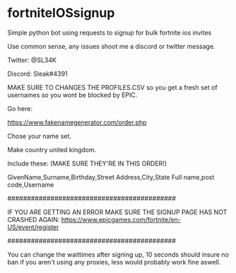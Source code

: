 # fortniteIOSsignup
Simple python bot using requests to signup for bulk fortnite ios invites

Use common sense, any issues shoot me a discord or twitter message.

Twitter: @SL34K

Discord: Sleak#4391

MAKE SURE TO CHANGES THE PROFILES.CSV so you get a fresh set of usernames so you wont be blocked by EPIC.

Go here:

https://www.fakenamegenerator.com/order.php

Chose your name set.

Make country united kingdom.

Include these: (MAKE SURE THEY'RE IN THIS ORDER!)

GivenName,Surname,Birthday,Street Address,City,State Full name,post code,Username



###########################################

IF YOU ARE GETTING AN ERROR MAKE SURE THE SIGNUP PAGE HAS NOT CRASHED AGAIN: https://www.epicgames.com/fortnite/en-US/event/register

###########################################

You can change the waittimes after signing up, 10 seconds should insure no ban if you aren't using any proxies, less would probably work fine aswell.
